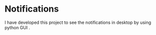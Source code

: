 # Notifications
I have developed this project to see the notifications in desktop by using python GUI .
